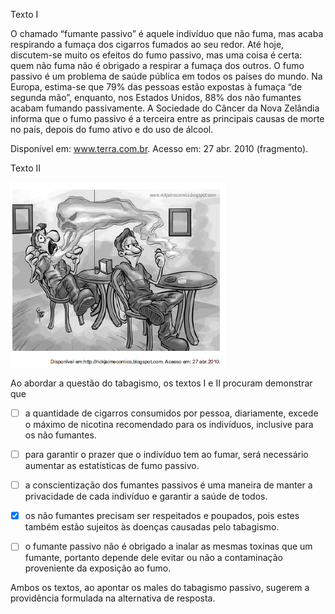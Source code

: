 

Texto I

O chamado “fumante passivo” é aquele indivíduo que não fuma, mas acaba respirando a fumaça dos cigarros fumados ao seu redor. Até hoje, discutem-se muito os efeitos do fumo passivo, mas uma coisa é certa: quem não fuma não é obrigado a respirar a fumaça dos outros. O fumo passivo é um problema de saúde pública em todos os países do mundo. Na Europa, estima-se que 79% das pessoas estão expostas à fumaça “de segunda mão”, enquanto, nos Estados Unidos, 88% dos não fumantes acabam fumando passivamente. A Sociedade do Câncer da Nova Zelândia informa que o fumo passivo é a terceira entre as principais causas de morte no país, depois do fumo ativo e do uso de álcool.

Disponível em: www.terra.com.br. Acesso em: 27 abr. 2010 (fragmento).

Texto II

![](64f35b47-e771-0d3b-ec0d-ddc98a0924b0.png)

Ao abordar a questão do tabagismo, os textos I e II procuram demonstrar que



- [ ] a quantidade de cigarros consumidos por pessoa, diariamente, excede o máximo de nicotina recomendado para os indivíduos, inclusive para os não fumantes.
- [ ] para garantir o prazer que o indivíduo tem ao fumar, será necessário aumentar as estatísticas de fumo passivo.
- [ ] a conscientização dos fumantes passivos é uma maneira de manter a privacidade de cada indivíduo e garantir a saúde de todos.
- [x] os não fumantes precisam ser respeitados e poupados, pois estes também estão sujeitos às doenças causadas pelo tabagismo.
- [ ] o fumante passivo não é obrigado a inalar as mesmas toxinas que um fumante, portanto depende dele evitar ou não a contaminação proveniente da exposição ao fumo.


Ambos os textos, ao apontar os males do tabagismo passivo, sugerem a providência formulada na alternativa de resposta.

